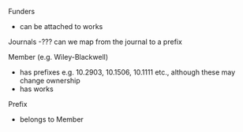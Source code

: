 Funders
- can be attached to works


Journals
-??? can we map from the journal to a prefix


Member (e.g. Wiley-Blackwell)
- has prefixes e.g. 10.2903, 10.1506, 10.1111 etc., although these may change ownership
- has works

Prefix
- belongs to Member
